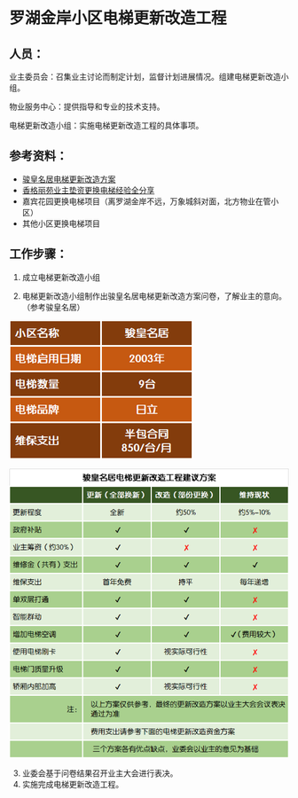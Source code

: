 
# 罗湖金岸小区电梯更新改造工程

## 人员：
业主委员会：召集业主讨论而制定计划，监督计划进展情况。组建电梯更新改造小组。

物业服务中心：提供指导和专业的技术支持。

电梯更新改造小组：实施电梯更新改造工程的具体事项。


## 参考资料：
- [骏皇名居电梯更新改造方案](https://sz.easyye.com/jhmj/thread-261-1-1.html)
- [香格丽苑业主垫资更换电梯经验全分享](https://mp.weixin.qq.com/s?__biz=MzA5ODk0MjA0MQ==&mid=2651318518&idx=1&sn=a8904fd887619687faeec44191464e14&chksm=8b7aa5c0bc0d2cd619a8e41409697902102213d52012564f57b302201ae4d886dea59f4da65c&mpshare=1&scene=1&srcid=11194MsMUcpGp7B00xLfB4lc#rd)
- 嘉宾花园更换电梯项目（离罗湖金岸不远，万象城斜对面，北方物业在管小区）
- 其他小区更换电梯项目

## 工作步骤：

1. 成立电梯更新改造小组

2. 电梯更新改造小组制作出骏皇名居电梯更新改造方案问卷，了解业主的意向。（参考骏皇名居）

![图片](./lift/1.png)

![图片](./lift/2.png)

3. 业委会基于问卷结果召开业主大会进行表决。
4. 实施完成电梯更新改造工程。





